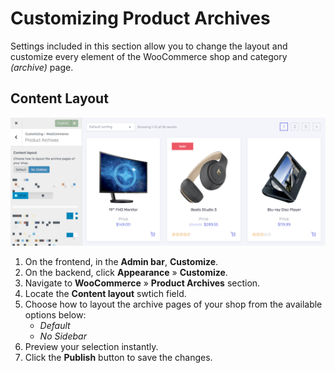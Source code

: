 # Customizing Product Archives

Settings included in this section allow you to change the layout and customize every element of the WooCommerce shop and category *(archive)* page.

## Content Layout

![Content Layout](img/product-archives-content-layout.png)

1. On the frontend, in the **Admin bar**, **Customize**.
2. On the backend, click **Appearance** » **Customize**.
3. Navigate to **WooCommerce** » **Product Archives** section.
4. Locate the **Content layout** swtich field.
5. Choose how to layout the archive pages of your shop from the available options below:
   * *Default*
   * *No Sidebar*
6. Preview your selection instantly.
7. Click the **Publish** button to save the changes.
